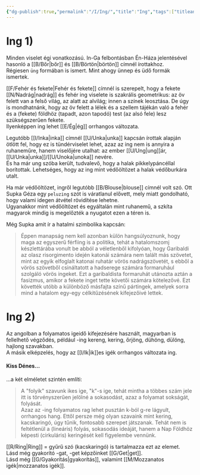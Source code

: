 ```yaml
---
{"dg-publish":true,"permalink":"/I/Ing/","title":"Ing","tags":["titleandheadingonedontmatch","multipleentries"],"created":"2023-11-06T04:27","updated":"2024-05-06T03:12"}
---
```



# Ing 1)

Minden viselet égi vonatkozású. In-Ga felbontásban Én-Háza jelentésével hasonló a [[B/Bőr\|bőr]] és [[B/Börtön\|börtön]] címnél írottakhoz.  
Régiesen `üng` formában is ismert. Mint ahogy ünnep és üdő formák ismertek.  

[[F/Fehér és fekete\|Fehér és fekete]] címnél is szerepelt, hogy a fekete [[N/Nadrág\|nadrág]] és fehér ing viselete is szakrális geometrikus: az öv felett van a felső világ, az alatt az alvilág; innen a színek leosztása. De úgy is mondhatnánk, hogy az öv felett a lélek és a szellem tájékán való a fehér és a (fekete) földhöz (tapadt, azon tapodó) test (az alsó fele) lesz szükségszerűen fekete.  
Ilyenképpen ing lehet [[E/Ég\|ég]] orrhangos változata.  

Legutóbb [[I/Inka\|inka]] címnél [[U/Unka\|unka]] kapcsán írottak alapján ötlött fel, hogy ez is tündérviselet lehet, azaz az ing nem is annyira a ruhaneműre, hanem viselőjére utalhat: az ember [[U/Ung\|ung]]ár, [[U/Unka\|unka]]/[[U/Unoka\|unoka]] nevére.  
És ha már ung szóba került, tudvalevő, hogy a halak pikkelypáncéllal borítottak. Lehetséges, hogy az ing mint védőöltözet a halak védőburkára utalt.  

Ha már védőöltözet, ingről legutóbb [[B/Blouse\|blouse]] címnél volt szó. Ott Supka Géza egy `peluzing` szót is váratlanul elővett, mely miatt gondolható, hogy valami idegen átvétel rövidítése lehetne.  
Ugyanakkor mint védőöltözet és egyáltalán mint ruhanemű, a szkíta magyarok mindig is megelőzték a nyugatot ezen a téren is.  

Még Supka amit ír a hatalmi szimbolika kapcsán:  
> Éppen manapság nem kell azonban külön hangsúlyoznunk, hogy maga az egyszerű férfiing is a politika, tehát a hatalomszomj készlettárába vonult be abból a véletlenből kifolyóan, hogy Garibaldi az olasz risorgimento idején katonái számára nem talált más szövetet, mint az egyik elfoglalt katonai ruhatár vörös nadrágszövetét, s ebből a vörös szövetből csináltatott a hadserege számára formaruhául szolgáló vörös ingeket. Ezt a garibaldista formaruhát utánozta aztán a fasizmus, amikor a fekete inget tette követői számára kötelezővé. Ezt követték utóbb a különböző másfajta színű pártingek, amelyek sorra mind a hatalom egy-egy célkitűzésének kifejezőivé lettek.  



# Ing 2)

Az angolban a folyamatos igeidő kifejezésére használt, magyarban is fellelhető végződés, például -ing kereng, kering, őrjöng, dühöng, dülöng, hajlong szavakban.  
A másik elképzelés, hogy az [[I/Ik\|ik]]es igék orrhangos változata ing.  

#### Kiss Dénes...

...a két elméletet szintén említi:  
> A "folyik" szavunk ikes ige, "k"-s ige, tehát mintha a többes szám jele itt is törvényszerűen jelölné a sokasodást, azaz a folyamat sokságát, folyását.  
> Azaz az -ing folyamatos rag lehet pusztán k-ból g-re lágyult, orrhangos hang. Ettől persze még olyan szavaink mint kering, kacskaringó, úgy tűnik, fontosabb szerepet játszanak. Tehát nem is feltétlenül a (lineáris) folyás, sokasodás ideáját, hanem a Nap Földhöz képesti (cirkuláris) keringését kell figyelembe vennünk.  

[[R/Ring\|Ring]] = gyűrű szó (kacskaringó) is tartalmazza ezt az elemet.  
Lásd még gyakorító -gat, -get képzőinket [[G/Get\|get]].  
Lásd még [[G/Gyakorítás\|gyakorítás]], valamint [[M/Mozzanatos igék\|mozzanatos igék]].  